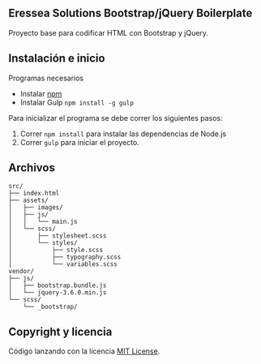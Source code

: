 ## Eressea Solutions Bootstrap/jQuery Boilerplate

Proyecto base para codificar HTML con Bootstrap y jQuery.

## Instalación e inicio

Programas necesarios
- Instalar [npm](https://www.npmjs.com/)
- Instalar Gulp `npm install -g gulp` 

Para inicializar el programa se debe correr los siguientes pasos:
1. Correr `npm install` para instalar las dependencias de Node.js
2. Correr `gulp` para iniciar el proyecto.

## Archivos

```text
src/
├── index.html
├── assets/
│   ├── images/
│   ├── js/
│   │   └── main.js
│   └── scss/
│       ├── stylesheet.scss
│       └── styles/
│           ├── style.scss
│           ├── typography.scss
│           └── variables.scss
vendor/
├── js/
│   ├── bootstrap.bundle.js
│   └── jquery-3.6.0.min.js
└── scss/
    └── _bootstrap/
```

## Copyright y licencia
Código lanzando con la licencia [MIT License](https://github.com/renesilva/ES-Bootstrap-jQuery-Boilerplate/blob/master/LICENSE).
